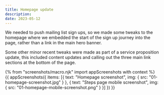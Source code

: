 ```yaml
---
title: Homepage update
description:
date: 2023-05-12
---
```


We needed to push mailing list sign ups, so we made some tweaks to the homepage where we embedded the start of the sign up journey into the page, rather than a link in the main hero banner.

Some other minor recent tweaks were made as part of a service proposition update, this included content updates and calling out the three main link sections at the bottom of the page.


{% from "screenshots/macro.njk" import appScreenshots with context %}
{{ appScreenshots({
  items: [{
      text: "Homepage screenshot",
      img: { src: "01-homepage-screenshot.jpg" }
    }, {
      text: "Steps page mobile screenshot",
      img: { src: "01-homepage-mobile-screenshot.png" }
    }]
}) }}
